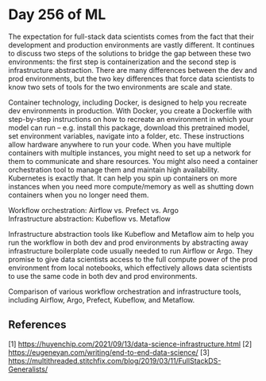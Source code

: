 # Day 256 of ML 


The expectation for full-stack data scientists comes from the fact that their development and production environments are vastly different. It continues to discuss two steps of the solutions to bridge the gap between these two environments: the first step is containerization and the second step is infrastructure abstraction. There are many differences between the dev and prod environments, but the two key differences that force data scientists to know two sets of tools for the two environments are scale and state.

Container technology, including Docker, is designed to help you recreate dev environments in production. With Docker, you create a Dockerfile with step-by-step instructions on how to recreate an environment in which your model can run – e.g. install this package, download this pretrained model, set environment variables, navigate into a folder, etc. These instructions allow hardware anywhere to run your code. When you have multiple containers with multiple instances, you might need to set up a network for them to communicate and share resources. You might also need a container orchestration tool to manage them and maintain high availability. Kubernetes is exactly that. It can help you spin up containers on more instances when you need more compute/memory as well as shutting down containers when you no longer need them.

Workflow orchestration: Airflow vs. Prefect vs. Argo  
Infrastructure abstraction: Kubeflow vs. Metaflow  

Infrastructure abstraction tools like Kubeflow and Metaflow aim to help you run the workflow in both dev and prod environments by abstracting away infrastructure boilerplate code usually needed to run Airflow or Argo. They promise to give data scientists access to the full compute power of the prod environment from local notebooks, which effectively allows data scientists to use the same code in both dev and prod environments.

Comparison of various workflow orchestration and infrastructure tools, including Airflow, Argo, Prefect, Kubeflow, and Metaflow.

**References**
------------
[1] https://huyenchip.com/2021/09/13/data-science-infrastructure.html
[2] https://eugeneyan.com/writing/end-to-end-data-science/
[3] https://multithreaded.stitchfix.com/blog/2019/03/11/FullStackDS-Generalists/